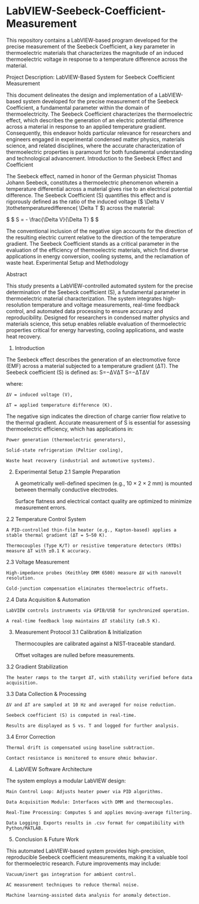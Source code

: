 # LabVIEW-Seebeck-Coefficient-Measurement
This repository contains a LabVIEW-based program developed for the precise measurement of the Seebeck Coefficient, a key parameter in thermoelectric materials that characterizes the magnitude of an induced thermoelectric voltage in response to a temperature difference across the material.

Project Description: LabVIEW-Based System for Seebeck Coefficient Measurement

This document delineates the design and implementation of a LabVIEW-based system developed for the precise measurement of the Seebeck Coefficient, a fundamental parameter within the domain of thermoelectricity. The Seebeck Coefficient characterizes the thermoelectric effect, which describes the generation of an electric potential difference across a material in response to an applied temperature gradient. Consequently, this endeavor holds particular relevance for researchers and engineers engaged in experimental condensed matter physics, materials science, and related disciplines, where the accurate characterization of thermoelectric properties is paramount for both fundamental understanding and technological advancement.
Introduction to the Seebeck Effect and Coefficient

The Seebeck effect, named in honor of the German physicist Thomas Johann Seebeck, constitutes a thermoelectric phenomenon wherein a temperature differential across a material gives rise to an electrical potential difference. The Seebeck Coefficient (S) quantifies this effect and is rigorously defined as the ratio of the induced voltage ($ \Delta V )tothetemperaturedifference( \Delta T $) across the material:

$ $ S = - \frac{\Delta V}{\Delta T} $ $

The conventional inclusion of the negative sign accounts for the direction of the resulting electric current relative to the direction of the temperature gradient. The Seebeck Coefficient stands as a critical parameter in the evaluation of the efficiency of thermoelectric materials, which find diverse applications in energy conversion, cooling systems, and the reclamation of waste heat.
Experimental Setup and Methodology

Abstract

This study presents a LabVIEW-controlled automated system for the precise determination of the Seebeck coefficient (S), a fundamental parameter in thermoelectric material characterization. The system integrates high-resolution temperature and voltage measurements, real-time feedback control, and automated data processing to ensure accuracy and reproducibility. Designed for researchers in condensed matter physics and materials science, this setup enables reliable evaluation of thermoelectric properties critical for energy harvesting, cooling applications, and waste heat recovery.
1. Introduction

The Seebeck effect describes the generation of an electromotive force (EMF) across a material subjected to a temperature gradient (ΔT). The Seebeck coefficient (S) is defined as:
S=−ΔVΔT
S=−ΔTΔV​

where:

    ΔV = induced voltage (V),

    ΔT = applied temperature difference (K).

The negative sign indicates the direction of charge carrier flow relative to the thermal gradient. Accurate measurement of S is essential for assessing thermoelectric efficiency, which has applications in:

    Power generation (thermoelectric generators),

    Solid-state refrigeration (Peltier cooling),

    Waste heat recovery (industrial and automotive systems).

2. Experimental Setup
2.1 Sample Preparation

    A geometrically well-defined specimen (e.g., 10 × 2 × 2 mm) is mounted between thermally conductive electrodes.

    Surface flatness and electrical contact quality are optimized to minimize measurement errors.

2.2 Temperature Control System

    A PID-controlled thin-film heater (e.g., Kapton-based) applies a stable thermal gradient (ΔT = 5–50 K).

    Thermocouples (Type K/T) or resistive temperature detectors (RTDs) measure ΔT with ±0.1 K accuracy.

2.3 Voltage Measurement

    High-impedance probes (Keithley DMM 6500) measure ΔV with nanovolt resolution.

    Cold-junction compensation eliminates thermoelectric offsets.

2.4 Data Acquisition & Automation

    LabVIEW controls instruments via GPIB/USB for synchronized operation.

    A real-time feedback loop maintains ΔT stability (±0.5 K).

3. Measurement Protocol
3.1 Calibration & Initialization

    Thermocouples are calibrated against a NIST-traceable standard.

    Offset voltages are nulled before measurements.

3.2 Gradient Stabilization

    The heater ramps to the target ΔT, with stability verified before data acquisition.

3.3 Data Collection & Processing

    ΔV and ΔT are sampled at 10 Hz and averaged for noise reduction.

    Seebeck coefficient (S) is computed in real-time.

    Results are displayed as S vs. T and logged for further analysis.

3.4 Error Correction

    Thermal drift is compensated using baseline subtraction.

    Contact resistance is monitored to ensure ohmic behavior.

4. LabVIEW Software Architecture

The system employs a modular LabVIEW design:

    Main Control Loop: Adjusts heater power via PID algorithms.

    Data Acquisition Module: Interfaces with DMM and thermocouples.

    Real-Time Processing: Computes S and applies moving-average filtering.

    Data Logging: Exports results in .csv format for compatibility with Python/MATLAB.

5. Conclusion & Future Work

This automated LabVIEW-based system provides high-precision, reproducible Seebeck coefficient measurements, making it a valuable tool for thermoelectric research. Future improvements may include:

    Vacuum/inert gas integration for ambient control.

    AC measurement techniques to reduce thermal noise.

    Machine learning-assisted data analysis for anomaly detection.
